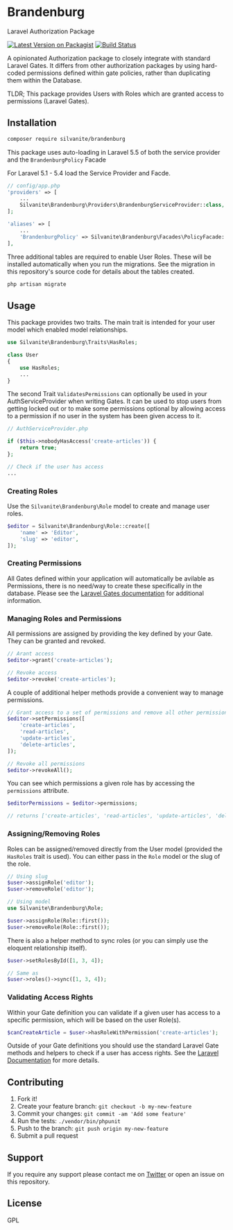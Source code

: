 # Brandenburg

Laravel Authorization Package

[![Latest Version on Packagist](https://img.shields.io/packagist/v/Silvanite/brandenburg.svg?style=for-the-badge)](https://packagist.org/packages/silvanite/brandenburg)
[![Build Status](https://img.shields.io/travis/Silvanite/brandenburg/master.svg?style=for-the-badge)](https://travis-ci.org/Silvanite/brandenburg)

A opinionated Authorization package to closely integrate with standard Laravel Gates. It differs from other authorization packages by using hard-coded permissions defined within gate policies, rather than duplicating them within the Database.

TLDR; This package provides Users with Roles which are granted access to permissions (Laravel Gates).

## Installation

```sh
composer require silvanite/brandenburg
```

This package uses auto-loading in Laravel 5.5 of both the service provider and the `BrandenburgPolicy` Facade

For Laravel 5.1 - 5.4 load the Service Provider and Facde.

```php
// config/app.php
'providers' => [
    ...
    Silvanite\Brandenburg\Providers\BrandenburgServiceProvider::class,
];

'aliases' => [
    ...
    'BrandenburgPolicy' => Silvanite\Brandenburg\Facades\PolicyFacade::class,
],
```

Three additional tables are required to enable User Roles. These will be installed automatically when you run the migrations. See the migration in this repository's source code for details about the tables created.

```sh
php artisan migrate
```

## Usage

This package provides two traits. The main trait is intended for your user model which enabled model relationships.

```php
use Silvanite\Brandenburg\Traits\HasRoles;

class User
{
    use HasRoles;
    ...
}
```

The second Trait `ValidatesPermissions` can optionally be used in your AuthServiceProvider when writing Gates. It can be used to stop users from getting locked out or to make some permissions optional by allowing access to a permission if no user in the system has been given access to it.

```php
// AuthServiceProvider.php

if ($this->nobodyHasAccess('create-articles')) {
    return true;
};

// Check if the user has access
...
```

### Creating Roles

Use the `Silvanite\Brandenburg\Role` model to create and manage user roles.

```php
$editor = Silvanite\Brandenburg\Role::create([
    'name' => 'Editor',
    'slug' => 'editor',
]);
```

### Creating Permissions

All Gates defined within your application will automatically be avilable as Permissions, there is no need/way to create these specifically in the database. Please see the [Laravel Gates documentation](https://laravel.com/docs/5.5/authorization#writing-gates) for additional information.

### Managing Roles and Permissions

All permissions are assigned by providing the key defined by your Gate. They can be granted and revoked.

```php
// Arant access
$editor->grant('create-articles');

// Revoke access
$editor->revoke('create-articles');
```

A couple of additional helper methods provide a convenient way to manage permissions.

```php
// Grant access to a set of permissions and remove all other permissions
$editor->setPermissions([
    'create-articles',
    'read-articles',
    'update-articles',
    'delete-articles',
]);

// Revoke all permissions
$editor->revokeAll();
```

You can see which permissions a given role has by accessing the `permissions` attribute.

```php
$editorPermissions = $editor->permissions;

// returns ['create-articles', 'read-articles', 'update-articles', 'delete-articles']
```

### Assigning/Removing Roles

Roles can be assigned/removed directly from the User model (provided the `HasRoles` trait is used). You can either pass in the `Role` model or the slug of the role.

```php
// Using slug
$user->assignRole('editor');
$user->removeRole('editor');

// Using model
use Silvanite\Brandenburg\Role;

$user->assignRole(Role::first());
$user->removeRole(Role::first());
```

There is also a helper method to sync roles (or you can simply use the eloquent relationship itself).

```php
$user->setRolesById([1, 3, 4]);

// Same as
$user->roles()->sync([1, 3, 4]);
```

### Validating Access Rights

Within your Gate definition you can validate if a given user has access to a specific permission, which will be based on the user Role(s).

```php
$canCreateArticle = $user->hasRoleWithPermission('create-articles');
```

Outside of your Gate definitions you should use the standard Laravel Gate methods and helpers to check if a user has access rights. See the [Laravel Documentation](https://laravel.com/docs/5.5/authorization#authorizing-actions-via-gates) for more details.

## Contributing

1. Fork it!
1. Create your feature branch: `git checkout -b my-new-feature`
1. Commit your changes: `git commit -am 'Add some feature'`
1. Run the tests: `./vendor/bin/phpunit`
1. Push to the branch: `git push origin my-new-feature`
1. Submit a pull request

## Support

If you require any support please contact me on [Twitter](https://twitter.com/m2de_io) or open an issue on this repository.

## License

GPL
